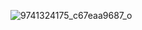 ![9741324175_c67eaa9687_o](https://user-images.githubusercontent.com/117108120/218192422-c043156b-e05a-4baa-adf5-6fb309d4b895.jpg)
